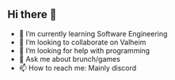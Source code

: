 ## Hi there 👋

- 🌱 I’m currently learning Software Engineering
- 👯 I’m looking to collaborate on Valheim
- 🤔 I’m looking for help with programming
- 💬 Ask me about brunch/games
- 📫 How to reach me: Mainly discord
